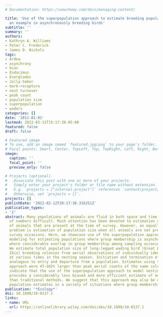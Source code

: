 ```yaml
---
# Documentation: https://wowchemy.com/docs/managing-content/

title: 'Use of the superpopulation approach to estimate breeding population size:
  an example in asynchronously breeding birds'
subtitle: ''
summary: ''
authors:
- Kathryn A. Williams
- Peter C. Frederick
- James D. Nichols
tags:
- Ardea
- asynchrony
- bias
- Eudocimus
- Everglades
- Jolly-Seber
- mark–recapture
- nest turnover
- peak count
- population size
- superpopulation
- waders
categories: []
date: '2011-01-01'
lastmod: 2022-02-12T15:17:38-05:00
featured: false
draft: false

# Featured image
# To use, add an image named `featured.jpg/png` to your page's folder.
# Focal points: Smart, Center, TopLeft, Top, TopRight, Left, Right, BottomLeft, Bottom, BottomRight.
image:
  caption: ''
  focal_point: ''
  preview_only: false

# Projects (optional).
#   Associate this post with one or more of your projects.
#   Simply enter your project's folder or file name without extension.
#   E.g. `projects = ["internal-project"]` references `content/project/deep-learning/index.md`.
#   Otherwise, set `projects = []`.
projects: []
publishDate: '2022-02-12T20:17:38.316251Z'
publication_types:
- '2'
abstract: Many populations of animals are fluid in both space and time, making estimation
  of numbers difficult. Much attention has been devoted to estimation of bias in detection
  of animals that are present at the time of survey. However, an equally important
  problem is estimation of population size when all animals are not present on all
  survey occasions. Here, we showcase use of the superpopulation approach to capture–recapture
  modeling for estimating populations where group membership is asynchronous, and
  where considerable overlap in group membership among sampling occasions may occur.
  We estimate total population size of long-legged wading bird (Great Egret and White
  Ibis) breeding colonies from aerial observations of individually identifiable nests
  at various times in the nesting season. Initiation and termination of nests were
  analogous to entry and departure from a population. Estimates using the superpopulation
  approach were 47–382% larger than peak aerial counts of the same colonies. Our results
  indicate that the use of the superpopulation approach to model nesting asynchrony
  provides a considerably less biased and more efficient estimate of nesting activity
  than traditional methods. We suggest that this approach may also be used to derive
  population estimates in a variety of situations where group membership is fluid.
publication: '*Ecology*'
doi: 10.1890/10-0137.1
links:
- name: URL
  url: https://onlinelibrary.wiley.com/doi/abs/10.1890/10-0137.1
---
```

